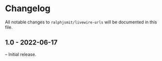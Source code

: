 # Changelog

All notable changes to `ralphjsmit/livewire-urls` will be documented in this file.

## 1.0 - 2022-06-17

– Initial release.
